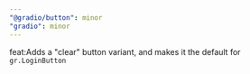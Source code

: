 ```yaml
---
"@gradio/button": minor
"gradio": minor
---
```


feat:Adds a "clear" button variant, and makes it the default for `gr.LoginButton`
